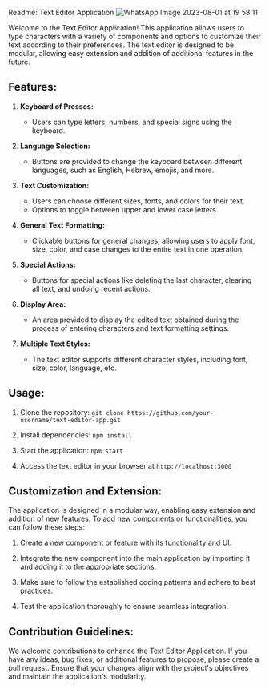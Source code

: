 Readme: Text Editor Application
![WhatsApp Image 2023-08-01 at 19 58 11](https://github.com/HeroutRozilyo/FullStack4/assets/73179974/929f18b7-7feb-4697-a65e-9028f7db386f)


Welcome to the Text Editor Application! This application allows users to type characters with a variety of components and options to customize their text according to their preferences. The text editor is designed to be modular, allowing easy extension and addition of additional features in the future.

## Features:

1. **Keyboard of Presses:**
   - Users can type letters, numbers, and special signs using the keyboard.

2. **Language Selection:**
   - Buttons are provided to change the keyboard between different languages, such as English, Hebrew, emojis, and more.

3. **Text Customization:**
   - Users can choose different sizes, fonts, and colors for their text.
   - Options to toggle between upper and lower case letters.

4. **General Text Formatting:**
   - Clickable buttons for general changes, allowing users to apply font, size, color, and case changes to the entire text in one operation.

5. **Special Actions:**
   - Buttons for special actions like deleting the last character, clearing all text, and undoing recent actions.

6. **Display Area:**
   - An area provided to display the edited text obtained during the process of entering characters and text formatting settings.

7. **Multiple Text Styles:**
   - The text editor supports different character styles, including font, size, color, language, etc.

## Usage:

1. Clone the repository: `git clone https://github.com/your-username/text-editor-app.git`

2. Install dependencies: `npm install`

3. Start the application: `npm start`

4. Access the text editor in your browser at `http://localhost:3000`

## Customization and Extension:

The application is designed in a modular way, enabling easy extension and addition of new features. To add new components or functionalities, you can follow these steps:

1. Create a new component or feature with its functionality and UI.

2. Integrate the new component into the main application by importing it and adding it to the appropriate sections.

3. Make sure to follow the established coding patterns and adhere to best practices.

4. Test the application thoroughly to ensure seamless integration.

## Contribution Guidelines:

We welcome contributions to enhance the Text Editor Application. If you have any ideas, bug fixes, or additional features to propose, please create a pull request. Ensure that your changes align with the project's objectives and maintain the application's modularity.
